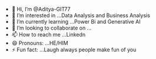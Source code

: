 - 👋 Hi, I’m @Aditya-GIT77
- 👀 I’m interested in ...Data Analysis and Business Analysis
- 🌱 I’m currently learning ...Power Bi and Generative AI
- 💞️ I’m looking to collaborate on ...
- 📫 How to reach me ...Linkedn
- 😄 Pronouns: ...HE/HIM
- ⚡ Fun fact: ...Laugh always people make fun of you

<!---
Aditya-GIT77/Aditya-GIT77 is a ✨ special ✨ repository because its `README.md` (this file) appears on your GitHub profile.
You can click the Preview link to take a look at your changes.
--->
